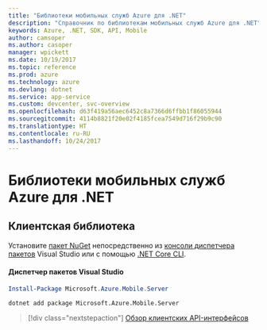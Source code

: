```yaml
---
title: "Библиотеки мобильных служб Azure для .NET"
description: "Справочник по библиотекам мобильных служб Azure для .NET"
keywords: Azure, .NET, SDK, API, Mobile
author: camsoper
ms.author: casoper
manager: wpickett
ms.date: 10/19/2017
ms.topic: reference
ms.prod: azure
ms.technology: azure
ms.devlang: dotnet
ms.service: app-service
ms.custom: devcenter, svc-overview
ms.openlocfilehash: d63f419a56aec6452c8a7366d6ffbb1f86055944
ms.sourcegitcommit: 4114b8821f20e02f4185fcea7549d716f29b9c90
ms.translationtype: HT
ms.contentlocale: ru-RU
ms.lasthandoff: 10/24/2017
---
```

# <a name="azure-mobile-libraries-for-net"></a>Библиотеки мобильных служб Azure для .NET

## <a name="client-library"></a>Клиентская библиотека

Установите [пакет NuGet](https://www.nuget.org/packages/Microsoft.Azure.Mobile.Server) непосредственно из [консоли диспетчера пакетов][PackageManager] Visual Studio или с помощью [.NET Core CLI][DotNetCLI].

#### <a name="visual-studio-package-manager"></a>Диспетчер пакетов Visual Studio

```powershell
Install-Package Microsoft.Azure.Mobile.Server
```

```bash
dotnet add package Microsoft.Azure.Mobile.Server
```

> [!div class="nextstepaction"]
> [Обзор клиентских API-интерфейсов](/dotnet/api/overview/azure/mobileapps/client)




[PackageManager]: https://docs.microsoft.com/nuget/tools/package-manager-console
[DotNetCLI]: https://docs.microsoft.com/dotnet/core/tools/dotnet-add-package

